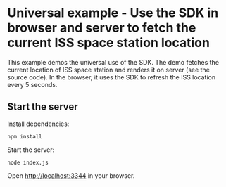 # Universal example - Use the SDK in browser and server to fetch the current ISS space station location

This example demos the universal use of the SDK. The demo fetches the current location of ISS space station and renders it on server (see the source code). In the browser, it uses the SDK to refresh the ISS location every 5 seconds.

## Start the server

Install dependencies:

```
npm install
```

Start the server:

```
node index.js
```

Open [http://localhost:3344](http://localhost:3344) in your browser.
